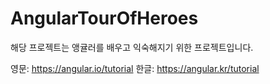 # AngularTourOfHeroes

해당 프로젝트는 앵귤러를 배우고 익숙해지기 위한 프로젝트입니다.

영문: https://angular.io/tutorial
한글: https://angular.kr/tutorial